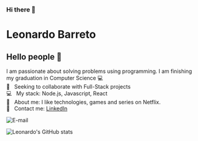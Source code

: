 ### Hi there 👋

# Leonardo Barreto

## Hello people 👋
I am passionate about solving problems using programming.
I am finishing my graduation in Computer Science :computer:
  <br/> :purple_heart: &nbsp; Seeking to collaborate with Full-Stack projects
  <br/> :computer: &nbsp; My stack: Node.js, Javascript, React
  <br/> 💬 &nbsp; About me: I like technologies, games and series on Netflix.
  <br/>:email: &nbsp; Contact me: [LinkedIn](https://www.linkedin.com/in/leonardo-augusto-p-barreto)

![E-mail](mailto:lapb@icomp.ufam.edu.br)

![Leonardo's GitHub stats](https://github-readme-stats.vercel.app/api?username=lapbufam&show_icons=true&theme=onedark)
